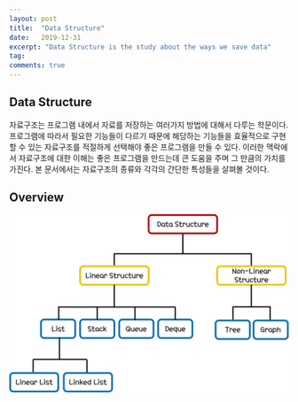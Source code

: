 ```yaml
---
layout: post
title:  "Data Structure"
date:   2019-12-31
excerpt: "Data Structure is the study about the ways we save data"
tag:
comments: true
---
```


## Data Structure

자료구조는 프로그램 내에서 자료를 저장하는 여러가지 방법에 대해서 다루는 학문이다. 프로그램에 따라서 필요한 기능들이 다르기 때문에 해당하는 기능들을 효율적으로 구현할 수 있는 자료구조를 적절하게 선택해야 좋은 프로그램을 만들 수 있다. 이러한 맥락에서 자료구조에 대한 이해는 좋은 프로그램을 만드는데 큰 도움을 주며 그 만큼의 가치를 가진다. 본 문서에서는 자료구조의 종류와 각각의 간단한 특성들을 살펴볼 것이다.

## Overview

![datastructure](./../assets/img/data_structure.jpg)
